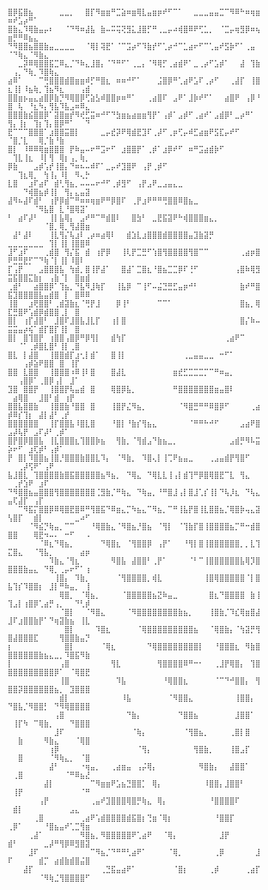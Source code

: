 ⣿⡿⣯⣿⣦⠀⠀⠀⠀⠀⣀⣀⡀⠀⠀⣿⡏⠻⣶⣶⠛⣉⣵⠶⣶⢿⣇⣤⣶⡶⠞⠋⠉⠁⠀⠀⣀⣀⣀⣤⣤⣉⠉⠻⠿⠓⠶⢶⣶⠶⠞⣡⡴⠛⠁⠀⠀⠀⠀⠀⠀⠀⠀⠀⠀
⣿⣷⣄⠹⢿⣷⣤⡤⠆⠀⠀⠈⠙⠻⠶⣼⣧⠀⣷⠤⠭⢭⢝⣻⣅⣸⣿⡋⠛⢀⣀⡤⠴⢾⣿⠿⠟⢋⣁⡀⠀⠈⣉⡤⢶⣻⡿⠶⢦⣶⡛⠛⠿⣦⣄⠀⠀⠀⠀⠀⠀⠀⠀⠀⠀
⠙⠻⣿⣿⣦⣿⣿⣷⣤⣀⣀⣀⣀⠀⠀⠈⢿⡇⢽⣟⠁⠈⠉⣩⡴⠋⠹⣷⡞⠋⢁⡴⠚⠉⣁⣴⠖⠋⠉⢁⣤⠞⣫⡷⠋⠁⢀⣤⠀⠈⠙⢷⣄⠈⠻⣷⣄⠀⠀⠀⠀⠀⠀⠀⠀
⠀⠀⣀⡽⠿⢿⣿⣿⣯⣉⠿⣄⡈⠙⠷⣄⣸⣿⡄⠈⠙⠛⠋⠁⢀⣀⡄⠈⠻⢿⡋⢀⣴⣾⠟⠁⣀⢀⡴⠋⣡⡾⠁⠀⠀⣼⠀⢹⣷⠀⢠⡀⠙⢷⡀⠹⣿⢷⣄⠀⠀⠀⠀⠀⠀
⣴⠿⠁⠀⠀⠀⠉⢛⣿⣿⣿⣾⣿⣶⣶⠾⡋⠛⣿⣆⠀⠶⠶⠚⠋⠁⠀⠀⠀⣨⣿⡿⠛⢁⣴⠟⣡⠏⢀⡴⠋⠀⠀⢀⣼⡏⠀⢸⣿⣆⢸⡇⠸⣦⢷⡀⢹⣦⠻⣆⠀⠀⠀⢠⣾
⣿⣿⣶⡦⣤⣄⣴⣿⡿⣷⡙⠻⢿⣿⡿⢋⣵⣣⠾⣿⣿⡶⠶⠛⠁⠀⠀⢀⣴⣿⠏⠀⣠⠟⠁⣸⡷⠞⠋⠁⠀⠀⣴⣿⠟⠀⢠⡿⠘⣿⠀⢧⠀⠘⣆⠳⡄⢻⣧⠹⣧⣠⠶⠿⣄
⣿⣿⣿⣷⣮⣿⣿⡿⠁⣽⣿⣶⡞⠻⢞⣋⣭⠶⠚⠋⠙⣳⣶⣦⣴⣶⣶⢻⡟⠁⢠⡾⠁⣠⡾⠋⢀⣴⠞⠁⣠⣾⡿⠃⣀⡴⠛⠁⠀⢻⡄⢸⡆⠀⢹⡆⢹⡄⣿⡿⠛⠁⠀⠀⠙
⣟⠉⠉⠉⣿⣿⣿⠁⣰⣿⣿⣭⣿⡇⠀⠀⠀⠀⣀⡤⣞⡽⠟⢿⣾⣟⣹⠏⢀⡼⠋⢀⡶⢋⡤⠾⣋⣴⣶⠟⣫⣏⡤⠞⠋⠀⠀⠀⠀⠈⣿⡈⣇⠀⠀⢿⡈⣷⠘⣷⠀⠀⠀⠀⠀
⣿⡇⠀⠸⠿⠿⢿⣶⣿⣿⣿⠀⡟⠷⣤⠤⠖⠛⣩⠖⠋⠀⣰⣿⣿⡟⠁⢀⡾⠁⣰⡿⠞⠋⠀⠶⠛⣩⣴⣾⡷⠋⠀⠀⠀⠀⠀⠀⠀⠀⢹⣇⢸⣆⠀⠸⡇⢻⠀⢿⡆⢠⡀⢷⡀
⡿⣷⠀⠀⠀⣠⡾⢡⡞⢸⣿⡄⠙⠶⠦⠤⠾⠏⠁⣀⡤⠞⣹⣿⠟⠀⢠⡟⢀⡾⠋⠀⠀⠀⠀⠀⠀⠀⠀⠀⠀⠀⠀⠀⠀⠀⠀⠀⠀⠀⠀⢹⣆⢿⡀⠀⢳⢸⡄⠸⡇⠀⠻⢄⡓
⣇⣿⠀⠀⣰⠏⣴⠏⠀⣾⢃⢻⣦⡀⠤⠤⠤⠖⠚⠋⢀⡾⣻⠋⠀⢠⡟⣠⠟⣀⣠⣤⣄⣀⠀⠀⠀⠀⠀⠀⠀⠀⠀⠀⠀⠀⠀⠀⠀⠀⠀⠀⠙⢾⣿⣦⡾⢸⡇⠀⢻⡄⣄⣤⣽
⣼⠻⠦⣼⠏⣾⠃⠀⢰⡟⡿⣾⠉⠛⠶⠶⢶⣶⠟⠛⡿⣿⠏⠀⢀⡟⣰⠟⠛⠛⢛⣿⣿⠿⣿⣦⣀⠀⠀⠀⠀⠀⠀⠀⠀⠀⠀⠀⠀⠀⠀⠀⠀⠀⠈⠻⣧⣿⠀⣇⠘⣿⢿⣽⠁
⠃⠀⣴⠏⡼⠃⠀⠀⢸⡇⣧⢿⡄⠀⣠⠞⠛⠉⠛⣾⣿⠇⠀⠀⣿⣳⠃⠀⣀⣟⣯⣽⠟⠓⢾⣿⣿⣿⣶⣄⡀⠀⠀⠀⠀⠀⠀⠀⠀⠀⠀⠀⠀⠀⠀⠀⠈⣿⡀⢿⡀⢻⣼⣿⣶
⠀⣼⠃⣼⠇⠀⠀⠀⢸⣇⢻⡌⢧⣰⠇⢀⡴⠶⣴⢿⠇⠀⠀⣾⣱⣇⣰⣿⣿⣿⣾⣿⣿⣿⣿⣤⣹⣷⣽⡛⠀⠀⠀⠀⠀⠀⠀⠀⠀⣀⣀⣀⣀⣀⣀⣀⠀⢹⡇⢸⡇⢸⣿⣿⠿
⣸⠋⣰⠏⠀⠀⠀⢀⣾⣿⠀⢻⡌⣯⠀⣾⠀⢰⡟⡿⠀⠀⢸⢇⡟⣉⣛⠋⢱⣿⢻⣿⣿⣿⣿⢻⣿⠉⠉⠀⠀⠀⠀⠀⠀⢀⣴⡶⣿⠟⣛⣛⣟⡋⠉⠙⢷⠈⡇⢸⡇⠸⣿⠇⠀
⡏⢠⡟⠀⠀⠀⣠⣿⣿⣿⣧⠀⢳⣾⡀⣿⢸⡟⣼⠁⠀⠀⣿⣼⠁⣉⣿⣆⠘⣿⣦⣉⣉⡿⠏⢘⠋⠀⠀⠀⠀⠀⠀⠀⢠⣿⠷⢿⣻⣭⣯⣿⣿⣍⣷⡆⠀⢠⣷⠈⡇⠀⣿⣶⣾
⢀⣾⠃⠀⠀⣴⣿⣿⡿⠁⢹⣦⡀⠙⣧⠻⣸⢷⡏⠀⠀⢸⣧⡿⠀⠉⢸⠋⠤⣬⣙⣛⣋⣤⡶⠚⠃⠀⠀⠀⠀⠀⠀⠀⠀⣷⠞⠛⣿⣯⣹⣿⣿⣿⣿⣧⣤⣾⣿⠀⡇⠀⣿⠿⠿
⢸⣿⠀⠀⣰⢟⣿⣿⠃⢀⣾⣽⣷⣆⠈⢛⡟⣸⠀⠀⠀⡿⢸⠃⠀⠀⠀⠀⠀⠉⠉⠁⠀⠀⠀⠀⠀⠀⠀⠀⠀⠀⠀⠀⠀⣿⣦⡀⢿⣏⣛⣿⠟⢡⣾⡿⣾⣿⣿⢀⡇⠀⣿⠀⠀
⣿⡇⠀⢰⡏⣼⣿⠃⠀⣸⣿⠏⣸⣿⣧⣸⣇⡏⠀⠀⢰⡇⣿⠀⠀⠀⠀⠀⠀⠀⠀⠀⠀⠀⠀⠀⠀⠀⠀⠀⠀⠀⠀⠀⠀⣿⡌⠷⠤⣭⣭⣤⡴⢮⠁⣾⡏⣿⡏⢸⡇⠀⣿⠀⠀
⣿⡇⠀⣿⢹⣿⡟⠀⢰⣿⣿⢠⣿⡿⠛⡿⢻⡇⠀⠀⣾⢳⡏⠀⠀⠀⠀⠀⠀⠀⠀⠀⠀⠀⠀⠀⠀⠀⠀⠀⠀⠀⢀⣴⠟⠉⠀⠀⠀⠀⠀⠈⠁⢀⡾⣿⣇⣿⠃⢸⡇⢀⣿⠀⠀
⣿⣇⠀⡇⣼⣿⠀⠀⢸⣿⣿⣾⡏⣰⢂⡇⣾⠁⠀⠀⣿⢸⡇⠀⠀⠀⠀⠀⠀⠀⠀⠀⠀⠀⢀⣀⣤⣤⣀⣀⠀⠒⠋⠁⠀⠀⠀⠀⠀⠀⠀⠀⢠⡾⣵⠟⣿⣿⠀⣿⠀⢸⡏⠀⠀
⣿⣿⠀⣇⣿⣿⠀⠀⢸⣿⣿⣿⠰⠿⢸⠇⣿⠀⠀⠀⣿⣼⣇⠀⠀⠀⠀⠀⠀⠀⠀⠀⣶⣞⣋⣉⣉⣉⡉⠉⠛⠶⣤⡀⠀⠀⠀⠀⠀⠀⠀⢠⣿⡿⠁⢀⣿⡿⢠⡇⠀⣸⠁⠀⠀
⣹⣿⠀⣿⣿⡟⠀⠀⢸⣿⣿⡟⢧⣤⣾⠀⣿⠀⠀⠀⢿⣿⡿⣧⡀⠀⠀⠀⠀⠀⠀⠀⠛⣿⣿⣿⣿⣿⣿⣿⣶⣤⣿⠇⠀⠀⠀⠀⠀⠀⣴⢿⣿⠀⠀⣸⣿⠃⣾⠀⢰⡟⠀⠀⠀
⣿⣿⣧⣿⣿⣷⠀⠀⢸⣿⣿⣷⠘⣿⣿⠀⣿⠀⠀⠀⢸⣿⡟⣌⠻⣦⡀⠀⠀⠀⠀⠀⠀⠈⠻⣿⣛⠛⠛⠿⣿⡿⠋⠀⠀⠀⠀⢀⣴⡾⠿⡎⢹⡆⠀⣼⡇⣼⠃⢀⡞⠀⠀⠀⠀
⣿⣿⣿⣿⣿⣿⠀⠀⢸⡏⣿⣿⣧⠸⣿⣇⣿⠀⠀⠀⠘⣿⡇⠘⣷⡎⢻⣦⣄⠀⠀⠀⠀⠀⠀⠈⠛⠛⠓⠚⠋⠀⠀⠀⠀⣠⣴⠟⣿⣠⡼⢧⡟⠀⣠⠏⡼⠃⢀⡾⠁⠀⠀⠀⠀
⣿⡟⣿⡿⣿⣿⣧⠀⢸⣇⣿⣿⣿⣆⢹⣿⣿⡷⣦⠀⠀⢻⣷⡀⠈⢻⣾⣠⠙⣷⣦⣀⡀⠀⠀⠀⠀⠀⠀⠀⠀⠀⠀⣠⣾⡛⠻⠧⣭⡵⠖⠋⠀⣰⢏⡾⠃⢠⡾⠁⠀⠀⠀⠀⠀
⡟⠀⣿⡇⠹⣿⣿⣦⢸⣿⡘⣿⣿⣿⣷⣿⣿⣇⠹⡄⠀⠈⠻⣷⡀⠀⠹⣿⢄⡇⢸⢉⠟⣦⣤⣀⠀⠀⠀⢀⣠⣤⣾⡟⢻⣿⠋⠀⠀⠀⠀⢀⡼⢫⠟⠁⢠⠟⠀⠀⠀⠀⠀⠀⠀
⣧⣸⣿⣇⠀⢹⣿⣿⣿⣿⣷⣿⣯⣿⣿⣿⣿⣿⣦⠻⣦⡀⠀⠙⢿⣄⠀⠙⢿⣇⣇⢸⢠⡇⣾⢹⠛⡿⣿⢿⣿⣟⠉⣇⠀⢻⣄⠀⠀⠀⢀⡞⣱⠟⠀⣰⠏⠀⠀⠀⠀⠀⠀⠀⠀
⠙⠻⣿⣿⣦⣤⣿⣿⣿⢻⣿⣿⣿⣿⣿⣿⣿⢈⣻⣷⡈⠛⢷⣄⠀⠙⢷⣤⡀⠘⠛⣿⣸⢠⡇⣿⣸⢁⡎⢸⡇⠙⢧⡸⣆⠀⠙⢧⣄⣤⢏⣼⡏⠀⢠⡏⠀⠀⠀⠀⠀⠀⠀⠀⠀
⠀⠀⠉⠻⣯⡍⣿⣿⡿⠿⢿⣿⣟⣿⠿⠛⢻⣿⣯⠙⠿⣶⣄⡉⠳⣦⣄⠉⠻⣦⡀⠉⠛⢸⣧⡟⣿⢸⣇⣿⣿⣦⡈⢿⣿⡷⢤⣄⣽⢣⣿⡏⠀⠀⣾⡇⠀⠀⠀⠀⠀⠀⣀⠴⠋
⠀⠀⠀⠀⠈⠻⣮⡙⢷⣤⡀⠉⠉⠀⠀⠀⠘⢿⣿⣷⣄⠈⠻⣿⣦⡘⣿⣦⠀⠈⢻⡇⠀⠈⢹⣷⡏⣿⢸⣿⣿⣿⣿⣦⡉⠛⠒⣾⣿⣿⣿⠀⠀⠀⢿⣟⠲⠤⠄⠀⠒⠋⠀⠀⠠
⠀⠀⠀⠀⠀⠀⠈⠿⣆⠙⢿⣦⡀⠀⠀⠀⠀⠀⠙⢿⣿⣆⠀⠈⢻⣿⣿⡿⠀⢠⡟⠁⠀⠀⠘⢻⡇⣿⢸⣿⣿⣿⣿⣿⣿⡀⡀⣇⢹⣍⣿⣄⠀⠀⠈⢻⣧⡀⠀⠀⠀⠀⠀⣴⡶
⠀⠀⠀⠀⠀⠀⠀⠀⠹⣷⣄⠈⢻⣆⠀⠀⠀⠀⠀⠀⠻⣿⣧⠀⣼⣿⣿⠃⢀⡟⠁⠀⠀⠀⠀⠈⠃⠉⢸⣿⣿⣿⣿⣿⣿⣧⢿⡹⣿⣿⣿⣿⣷⣤⣄⠀⠙⢿⡀⢀⡤⠖⠋⠁⢰
⠀⠀⠀⠀⠀⠀⠀⠀⠀⢸⣿⡄⠀⠹⣷⡀⠀⠀⠀⠀⠀⠈⢻⣿⣿⣿⣿⡀⢾⣇⠀⠀⠀⠀⠀⠀⠀⠀⢸⣿⢿⣿⣿⣿⣿⣿⠈⡇⣿⣧⢹⡎⠹⣿⣿⡆⠀⣸⡇⠛⠷⣤⡀⠀⢸
⠀⠀⠀⠀⠀⠀⠀⠀⠀⠀⢿⣿⡀⠀⠈⢿⣦⡀⠀⠀⠀⠀⠈⣿⣿⣿⣿⣿⣦⣝⠷⣤⣀⠀⠀⠀⠀⠀⠀⣿⣆⠙⣿⣿⣿⣿⠀⣷⢸⢹⣠⡇⢰⣿⡿⢁⣴⡛⢠⡀⠀⠀⠙⢃⡾
⠀⠀⠀⠀⠀⠀⠀⠀⠀⠀⠈⣿⡇⠀⠀⠈⠻⣿⣄⠀⠀⠀⠀⠈⠻⣿⣿⣿⣿⣿⣿⣿⣿⣷⣦⡀⠀⠀⠀⢸⣿⣷⡈⠹⣎⢿⣶⣿⣼⣸⠏⣰⣿⣿⣷⡟⠁⠙⢶⣽⣷⣦⠀⢸⣇
⠀⠀⠀⠀⠀⠀⠀⠀⠀⠀⠀⣿⡇⠀⠀⠀⠀⠹⣿⣆⠀⠀⠀⠀⠀⠈⢿⣿⣿⣿⣿⣿⣿⣿⣿⣿⣦⠀⠀⠈⢿⣿⣷⡄⠈⢳⣽⡛⢻⣿⣼⣿⣿⣿⣏⠀⠀⠀⠀⢻⣿⣿⣷⣤⡙
⡆⠀⠀⠀⠀⠀⠀⠀⠀⠀⠀⣿⡇⠀⠀⠀⠀⠀⠈⢿⣆⠀⠀⠀⠀⠀⠀⠙⢿⣿⣿⣿⣿⣿⣿⣿⣿⡇⠀⠀⠘⣿⣿⣿⣆⠀⠻⣷⣿⣿⣿⣿⣿⣿⣿⣷⣦⣄⣀⡀⠹⣿⣯⠻⣷
⡇⠀⠀⠀⠀⠀⠀⠀⠀⠀⢠⣿⠀⠀⠀⠀⠀⠀⠀⠀⢻⣇⠀⠀⠀⠀⠀⠀⠀⢻⣿⣿⣿⣿⠿⠛⠒⠂⠀⠀⢀⣸⡟⢿⣿⡄⠀⢹⣿⣿⣿⣿⣿⣿⣿⣿⣿⣿⡿⠁⠀⠈⢿⣿⣟
⠀⠀⠀⠀⠀⠀⠀⠀⠀⠀⢸⣿⠀⠀⠀⠀⠀⠀⠀⠀⠀⠹⣧⠀⠀⠀⠀⠀⠀⠀⠘⢿⣿⣿⣆⠀⠀⠀⠀⠀⠈⠉⠙⠚⣿⣿⡄⠀⢻⣿⣿⡽⣿⣿⣿⣿⣿⣿⣦⡀⠀⣹⣿⣿⣿
⠀⠀⠀⠀⠀⠀⠀⠀⠀⠀⣾⡇⠀⠀⠀⠀⠀⠀⠀⠀⠀⠀⠸⣧⠀⠀⠀⠀⠀⠀⠀⠈⠻⣿⣿⣄⠀⠀⠀⠀⠀⠀⠀⠀⢸⣿⣿⡄⠀⠙⣿⣧⡈⠻⣿⣿⡃⠀⠙⠻⢿⣿⣿⣿⣿
⠀⠀⠀⠀⠀⠀⠀⠀⠀⢠⣿⠀⠀⠀⠀⠀⠀⠀⠀⠀⠀⠀⠀⠙⣷⡄⠀⠀⠀⠀⠀⠀⠀⠙⣿⣿⣦⠀⠀⠀⠀⠀⠀⠀⣸⣿⣿⠁⠀⠀⢸⡏⠳⠀⠉⢿⣷⡀⠀⠀⠀⠙⣿⣿⣿
⠀⠀⠀⠀⠀⠀⠀⠀⠀⣸⠏⠀⠀⠀⠀⠀⠀⠀⠀⠀⠀⠀⠀⠀⠈⢷⡄⠀⠀⠀⠀⠀⠀⠀⠈⢻⣿⣦⡀⠀⠀⠀⠀⢀⣿⡇⣿⠀⠀⠀⠀⣷⠀⠀⠀⠀⠻⣷⣄⠀⠀⠀⠈⢿⣿
⠀⠀⠀⠀⠀⠀⠀⠀⢰⡿⠀⠀⠀⠀⠀⠀⠀⠀⠀⠀⠀⠀⠀⠀⠀⠈⢻⡄⠀⠀⠀⠀⠀⠀⠀⠀⢻⣿⣷⡀⠀⠀⠀⢸⣿⣠⡏⠀⠀⠀⠀⣿⠀⠀⠀⠀⠀⠈⠻⢷⣄⡀⠀⠈⣿
⠀⠀⠀⠀⠀⠀⠀⠀⣼⠃⠀⠀⠀⠀⠐⢶⣤⡀⠀⠀⢀⣴⣶⣤⠀⢠⡬⢿⡄⠀⠀⠀⠀⠀⠀⠀⠀⠻⣿⣷⡄⠀⠀⣼⣿⣿⠁⠀⠀⠀⢀⣿⠀⠀⠀⠀⠀⠀⠀⠀⠈⠛⠿⣦⣜
⠀⠀⠀⠀⠀⠀⠀⣼⡇⠀⠀⠀⠀⠀⠀⠀⠉⠻⣶⣶⠟⣡⣦⣙⣿⣿⡁⠀⢿⡄⠀⠀⠀⠀⠀⠀⠀⠀⠸⣿⣿⡄⣸⣿⣿⠃⠀⠀⠀⠀⢸⡟⠀⠀⠀⠀⠀⠀⠀⠀⠀⠀⠀⠈⠛
⠀⠀⠀⠀⠀⠀⢠⡟⠀⠀⠀⠀⠀⠀⠀⠀⢀⣤⠞⣹⣿⣿⣿⢿⣿⡛⢷⣄⠀⢿⡄⠀⠀⠀⠀⠀⠀⠀⠀⠘⣿⣿⣿⣿⠏⠀⠀⠀⠀⠀⣾⡇⠀⠀⠀⠀⠀⠀⠀⠀⠀⣠⣄⠀⠀
⠀⠀⠀⠀⠀⢀⣿⠀⠀⠀⠀⠀⠀⠀⢀⣴⠟⢡⣾⣿⣿⣿⣿⣾⣯⣿⡆⢙⣶⠈⢿⡆⠀⠀⠀⠀⠀⠀⠀⠀⠘⣿⣿⡏⠀⠀⠀⠀⠀⢀⡿⠁⠀⠀⠀⠀⠘⣿⣦⣤⠞⢁⣉⢻⣶
⠀⠀⠀⠀⢀⣼⠁⠀⠀⠀⠀⠀⠀⠀⠻⣿⣦⡀⠻⣿⣿⣿⣿⣿⠟⢁⣴⠟⠀⠀⠈⢿⡄⠀⠀⠀⠀⠀⠀⠀⠀⣸⡟⠀⠀⠀⠀⠀⠀⣾⠃⠀⠀⠀⠀⠀⣀⡼⠛⢻⡿⠿⣻⣿⣽
⠀⠀⠀⠀⣸⠏⠀⠀⠀⠀⠀⠀⠀⠀⠀⠀⠉⠻⣦⡈⠙⠛⠛⢃⣴⠟⠁⠀⠀⠀⠀⠈⢿⡀⠀⠀⠀⠀⠀⠀⢀⡿⠀⠀⠀⠀⠀⠀⣸⠏⠀⠀⠀⠀⠀⣾⡉⠀⣴⣾⣷⣾⣿⣬⣿
⠀⠀⠀⣼⡏⠀⠀⠀⠀⠀⠀⠀⠀⠀⠀⠀⠀⠀⢀⣙⣯⣤⣴⠟⠁⠀⠀⠀⠀⠀⠀⠀⠈⣿⡆⠀⠀⠀⠀⢀⡾⠀⠀⠀⠀⠀⢀⣴⡏⠀⠀⠀⠀⠀⠀⠈⠻⢷⣈⢻⣿⣿⣿⣿⠋